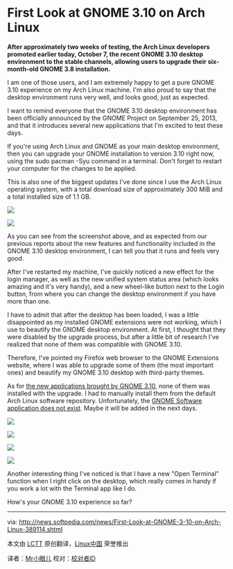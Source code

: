 First Look at GNOME 3.10 on Arch Linux
================================================================================
**After approximately two weeks of testing, the Arch Linux developers promoted earlier today, October 7, the recent GNOME 3.10 desktop environment to the stable channels, allowing users to upgrade their six-month-old GNOME 3.8 installation.**

I am one of those users, and I am extremely happy to get a pure GNOME 3.10 experience on my Arch Linux machine. I'm also proud to say that the desktop environment runs very well, and looks good, just as expected.

I want to remind everyone that the GNOME 3.10 desktop environment has been officially announced by the GNOME Project on September 25, 2013, and that it introduces several new applications that I'm excited to test these days.

If you're using Arch Linux and GNOME as your main desktop environment, then you can upgrade your GNOME installation to version 3.10 right now, using the sudo pacman -Syu command in a terminal. Don't forget to restart your computer for the changes to be applied.

This is also one of the biggest updates I've done since I use the Arch Linux operating system, with a total download size of approximately 300 MiB and a total installed size of 1.1 GB.

![](http://i1-news.softpedia-static.com/images/extra/LINUX/large/gnome310arch-large_001.jpg)

![](http://i1-news.softpedia-static.com/images/extra/LINUX/large/gnome310arch-large_002.jpg)

As you can see from the screenshot above, and as expected from our previous reports about the new features and functionality included in the GNOME 3.10 desktop environment, I can tell you that it runs and feels very good.

After I've restarted my machine, I've quickly noticed a new effect for the login manager, as well as the new unified system status area (which looks amazing and it's very handy), and a new wheel-like button next to the Login button, from where you can change the desktop environment if you have more than one.

I have to admit that after the desktop has been loaded, I was a little disappointed as my installed GNOME extensions were not working, which I use to beautify the GNOME desktop environment. At first, I thought that they were disabled by the upgrade process, but after a little bit of research I've realized that none of them was compatible with GNOME 3.10.

Therefore, I've pointed my Firefox web browser to the GNOME Extensions website, where I was able to upgrade some of them (the most important ones) and beautify my GNOME 3.10 desktop with third-party themes.

As for [the new applications brought by GNOME 3.10][1], none of them was installed with the upgrade. I had to manually install them from the default Arch Linux software repository. Unfortunately, the [GNOME Software application does not exist][2]. Maybe it will be added in the next days.

![](http://i1-news.softpedia-static.com/images/extra/LINUX/large/gnome310arch-large_003.jpg)

![](http://i1-news.softpedia-static.com/images/extra/LINUX/large/gnome310arch-large_004.jpg)

![](http://i1-news.softpedia-static.com/images/extra/LINUX/large/gnome310arch-large_005.jpg)

![](http://i1-news.softpedia-static.com/images/extra/LINUX/large/gnome310arch-large_006.jpg)

Another interesting thing I've noticed is that I have a new "Open Terminal" function when I right click on the desktop, which really comes in handy if you work a lot with the Terminal app like I do.

How's your GNOME 3.10 experience so far?

--------------------------------------------------------------------------------

via: http://news.softpedia.com/news/First-Look-at-GNOME-3-10-on-Arch-Linux-389114.shtml

本文由 [LCTT][] 原创翻译，[Linux中国][] 荣誉推出

译者：[Mr小眼儿][] 校对：[校对者ID][]

[LCTT]:https://github.com/LCTT/TranslateProject
[Linux中国]:http://linux.cn/portal.php
[Mr小眼儿]:http://linux.cn/space/14801
[校对者ID]:http://linux.cn/space/校对者ID

[1]:http://news.softpedia.com/news/GNOME-3-10-Brings-Maps-Music-and-GNOME-Software-Apps-386048.shtml
[2]:http://news.softpedia.com/news/GNOME-3-10-Introduces-Its-Own-Software-Center-386202.shtml
